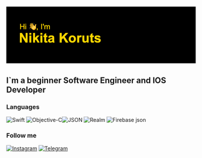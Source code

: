 ![Header](https://github.com/n1kitich/n1kitich/blob/main/assets/header.png)

## I`m a beginner Software Engineer and IOS Developer

### Languages
![Swift](https://img.shields.io/badge/-Swift-202020?style=for-the-badge&logo=swift) ![Objective-C](https://img.shields.io/badge/-Objective--C-202020?style=for-the-badge&logo=c&logoColor=19A2EC)![JSON](https://img.shields.io/badge/-JSON-202020?style=for-the-badge&logo=json&logoColor=F7DF1E) ![Realm](https://img.shields.io/badge/-Realm-202020?style=for-the-badge&logo=Realm&logoColor=19A2EC) ![Firebase](https://img.shields.io/badge/-Firebase-202020?style=for-the-badge&logo=Firebase&logoColor=F7BE00)
json


### Follow me
[![Instagram](https://img.shields.io/badge/-Instagram-202020?style=for-the-badge&logo=Instagram)](https://www.instagram.com/n1kitich)
[![Telegram](https://img.shields.io/badge/-Telegram-202020?style=for-the-badge&logo=Telegram)](https://t.me/n1kitich)
